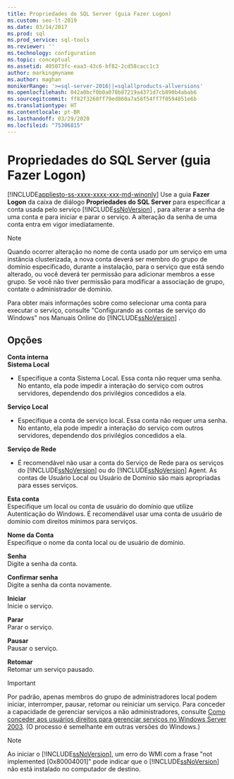 ```yaml
---
title: Propriedades do SQL Server (guia Fazer Logon)
ms.custom: seo-lt-2019
ms.date: 03/14/2017
ms.prod: sql
ms.prod_service: sql-tools
ms.reviewer: ''
ms.technology: configuration
ms.topic: conceptual
ms.assetid: 405073fc-eaa3-43c6-bf82-2cd58cacc1c3
author: markingmyname
ms.author: maghan
monikerRange: '>=sql-server-2016||=sqlallproducts-allversions'
ms.openlocfilehash: 042a0bcf0b0a078b87219a4371d7cb890b4abab6
ms.sourcegitcommit: ff82f3260ff79ed860a7a58f54ff7f0594851e6b
ms.translationtype: HT
ms.contentlocale: pt-BR
ms.lasthandoff: 03/29/2020
ms.locfileid: "75306815"
---
```

# <a name="sql-server-properties-log-on-tab"></a>Propriedades do SQL Server (guia Fazer Logon)
[!INCLUDE[appliesto-ss-xxxx-xxxx-xxx-md-winonly](../../includes/appliesto-ss-xxxx-xxxx-xxx-md-winonly.md)]
  Use a guia **Fazer Logon** da caixa de diálogo **Propriedades do SQL Server** para especificar a conta usada pelo serviço [!INCLUDE[ssNoVersion](../../includes/ssnoversion-md.md)] , para alterar a senha de uma conta e para iniciar e parar o serviço. A alteração da senha de uma conta entra em vigor imediatamente.  
  
> [!NOTE]  
>  Quando ocorrer alteração no nome de conta usado por um serviço em uma instância clusterizada, a nova conta deverá ser membro do grupo de domínio especificado, durante a instalação, para o serviço que está sendo alterado, ou você deverá ter permissão para adicionar membros a esse grupo. Se você não tiver permissão para modificar a associação de grupo, contate o administrador de domínio.  
>   
>  Para obter mais informações sobre como selecionar uma conta para executar o serviço, consulte "Configurando as contas de serviço do Windows" nos Manuais Online do [!INCLUDE[ssNoVersion](../../includes/ssnoversion-md.md)] .  
  
## <a name="options"></a>Opções  
 **Conta interna**  
 **Sistema Local**  
 -   Especifique a conta Sistema Local. Essa conta não requer uma senha. No entanto, ela pode impedir a interação do serviço com outros servidores, dependendo dos privilégios concedidos a ela.  
  
 **Serviço Local**  
 -   Especifique a conta de serviço local. Essa conta não requer uma senha. No entanto, ela pode impedir a interação do serviço com outros servidores, dependendo dos privilégios concedidos a ela.  
  
 **Serviço de Rede**  
 -   É recomendável não usar a conta do Serviço de Rede para os serviços do [!INCLUDE[ssNoVersion](../../includes/ssnoversion-md.md)] ou do [!INCLUDE[ssNoVersion](../../includes/ssnoversion-md.md)] Agent. As contas de Usuário Local ou Usuário de Domínio são mais apropriadas para esses serviços.  
  
 **Esta conta**  
 Especifique um local ou conta de usuário do domínio que utilize Autenticação do Windows. É recomendável usar uma conta de usuário de domínio com direitos mínimos para serviços.  
  
 **Nome da Conta**  
 Especifique o nome da conta local ou de usuário de domínio.  
  
 **Senha**  
 Digite a senha da conta.  
  
 **Confirmar senha**  
 Digite a senha da conta novamente.  
  
 **Iniciar**  
 Inicie o serviço.  
  
 **Parar**  
 Parar o serviço.  
  
 **Pausar**  
 Pausar o serviço.  
  
 **Retomar**  
 Retomar um serviço pausado.  
  
> [!IMPORTANT]  
>  Por padrão, apenas membros do grupo de administradores local podem iniciar, interromper, pausar, retomar ou reiniciar um serviço. Para conceder a capacidade de gerenciar serviços a não administradores, consulte [Como conceder aos usuários direitos para gerenciar serviços no Windows Server 2003](https://support.microsoft.com/kb/325349). (O processo é semelhante em outras versões do Windows.)  
  
> [!NOTE]  
>  Ao iniciar o [!INCLUDE[ssNoVersion](../../includes/ssnoversion-md.md)], um erro do WMI com a frase "not implemented [0x80004001]" pode indicar que o [!INCLUDE[ssNoVersion](../../includes/ssnoversion-md.md)] não está instalado no computador de destino.  
  
  
